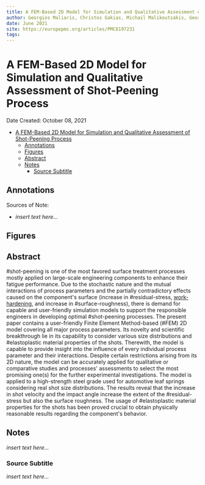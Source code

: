```yaml
---
title: A FEM-Based 2D Model for Simulation and Qualitative Assessment of Shot-Peening Process
author: Georgios Maliaris, Christos Gakias, Michail Malikoutsakis, Georgios Savaidis
date: June 2021
site: https://europepmc.org/articles/PMC8197231
tags: 
---
```

<!-- %%%%%%%% Document Metadata %%%%%%%% -->
# A FEM-Based 2D Model for Simulation and Qualitative Assessment of Shot-Peening Process

Date Created: October 08, 2021

- [A FEM-Based 2D Model for Simulation and Qualitative Assessment of Shot-Peening Process](#a-fem-based-2d-model-for-simulation-and-qualitative-assessment-of-shot-peening-process)
  - [Annotations](#annotations)
  - [Figures](#figures)
  - [Abstract](#abstract)
  - [Notes](#notes)
    - [Source Subtitle](#source-subtitle)
<!-- %%%%%%%%%%%%%%%%%%%%%%%%%%%%%% -->





<!-- START WRITING BELOW -->





<!-- %%%%%%%%%%%%%%%%%%%%%%%%%%%%%% -->
## Annotations


Sources of Note:
- *insert text here$\dots$*

## Figures

## Abstract
#shot-peening is one of the most favored surface treatment processes mostly applied on large-scale engineering components to enhance their fatigue performance. Due to the stochastic nature and the mutual interactions of process parameters and the partially contradictory effects caused on the component's surface (increase in #residual-stress, [work-hardening](deformation-and-work-hardening.md), and increase in #surface-roughness), there is demand for capable and user-friendly simulation models to support the responsible engineers in developing optimal #shot-peening processes. The present paper contains a user-friendly Finite Element Method-based (#FEM) 2D model covering all major process parameters. Its novelty and scientific breakthrough lie in its capability to consider various size distributions and #elastoplastic material properties of the shots. Therewith, the model is capable to provide insight into the influence of every individual process parameter and their interactions. Despite certain restrictions arising from its 2D nature, the model can be accurately applied for qualitative or comparative studies and processes' assessments to select the most promising one(s) for the further experimental investigations. The model is applied to a high-strength steel grade used for automotive leaf springs considering real shot size distributions. The results reveal that the increase in shot velocity and the impact angle increase the extent of the #residual-stress but also the surface roughness. The usage of #elastoplastic material properties for the shots has been proved crucial to obtain physically reasonable results regarding the component's behavior.

## Notes
*insert text here$\dots$*


### Source Subtitle
*insert text here$\dots$*
<!-- %%%%%%%%%%%%%%%%%%%%%%%%%%%%%% -->





<!-- %%%%%%%% End Document %%%%%%%% -->